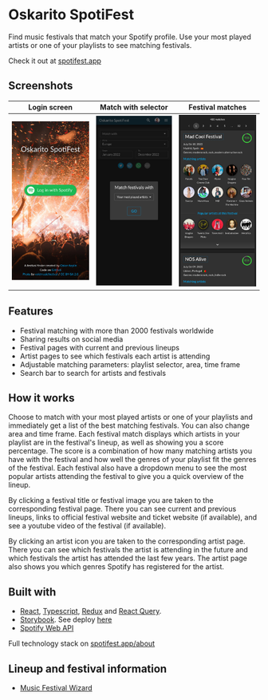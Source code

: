 # Oskarito SpotiFest

Find music festivals that match your Spotify profile. Use your most played artists or one of your playlists to see matching festivals.

Check it out at [spotifest.app](https://spotifest.app)

## Screenshots

|                                             Login screen                                              |                                        Match with selector                                        |                                      Festival matches                                       |
| :---------------------------------------------------------------------------------------------------: | :-----------------------------------------------------------------------------------------------: | :-----------------------------------------------------------------------------------------: |
| ![login-screen.jpg](https://github.com/OskarAsplin/spotifest/raw/master/screenshots/login-screen.jpg) | ![match-with.jpg](https://github.com/OskarAsplin/spotifest/raw/master/screenshots/match-with.png) | ![matches.jpg](https://github.com/OskarAsplin/spotifest/raw/master/screenshots/matches.png) |

## Features

- Festival matching with more than 2000 festivals worldwide
- Sharing results on social media
- Festival pages with current and previous lineups
- Artist pages to see which festivals each artist is attending
- Adjustable matching parameters: playlist selector, area, time frame
- Search bar to search for artists and festivals

## How it works

Choose to match with your most played artists or one of your playlists and immediately get a list of the best matching festivals. You can also change area and time frame. Each festival match displays which artists in your playlist are in the festival's lineup, as well as showing you a score percentage. The score is a combination of how many matching artists you have with the festival and how well the genres of your playlist fit the genres of the festival. Each festival also have a dropdown menu to see the most popular artists attending the festival to give you a quick overview of the lineup.

By clicking a festival title or festival image you are taken to the corresponding festival page. There you can see current and previous lineups, links to official festival website and ticket website (if available), and see a youtube video of the festival (if available).

By clicking an artist icon you are taken to the corresponding artist page. There you can see which festivals the artist is attending in the future and which festivals the artist has attended the last few years. The artist page also shows you which genres Spotify has registered for the artist.

## Built with

- [React](https://reactjs.org/), [Typescript](https://www.typescriptlang.org/), [Redux](https://redux.js.org) and [React Query](https://tanstack.com/query/v4/docs/adapters/react-query).
- [Storybook](https://developer.spotify.com/documentation/web-api). See deploy [here](https://638b82b31acca1e593c75c8d-swogowicas.chromatic.com/)
- [Spotify Web API](https://developer.spotify.com/documentation/web-api)

Full technology stack on [spotifest.app/about](https://spotifest.app/about)

## Lineup and festival information

- [Music Festival Wizard](https://www.musicfestivalwizard.com)

